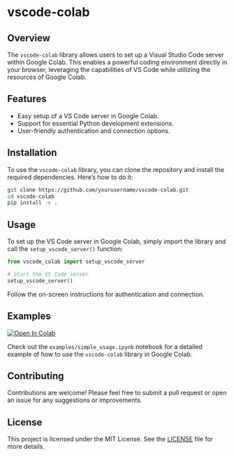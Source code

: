 # vscode-colab

## Overview

The `vscode-colab` library allows users to set up a Visual Studio Code server within Google Colab. This enables a powerful coding environment directly in your browser, leveraging the capabilities of VS Code while utilizing the resources of Google Colab.

## Features

- Easy setup of a VS Code server in Google Colab.
- Support for essential Python development extensions.
- User-friendly authentication and connection options.

## Installation

To use the `vscode-colab` library, you can clone the repository and install the required dependencies. Here’s how to do it:

```bash
git clone https://github.com/yourusername/vscode-colab.git
cd vscode-colab
pip install -e .
```

## Usage

To set up the VS Code server in Google Colab, simply import the library and call the `setup_vscode_server()` function:

```python
from vscode_colab import setup_vscode_server

# Start the VS Code server
setup_vscode_server()
```

Follow the on-screen instructions for authentication and connection.

## Examples

<a target="_blank" href="https://colab.research.google.com/github/EssenceSentry/vscode-colab/blob/main/examples/simple_usage.ipynb">
  <img src="https://colab.research.google.com/assets/colab-badge.svg" alt="Open In Colab"/>
</a>

Check out the `examples/simple_usage.ipynb` notebook for a detailed example of how to use the `vscode-colab` library in Google Colab.

## Contributing

Contributions are welcome! Please feel free to submit a pull request or open an issue for any suggestions or improvements.

## License

This project is licensed under the MIT License. See the [LICENSE](LICENSE) file for more details.
